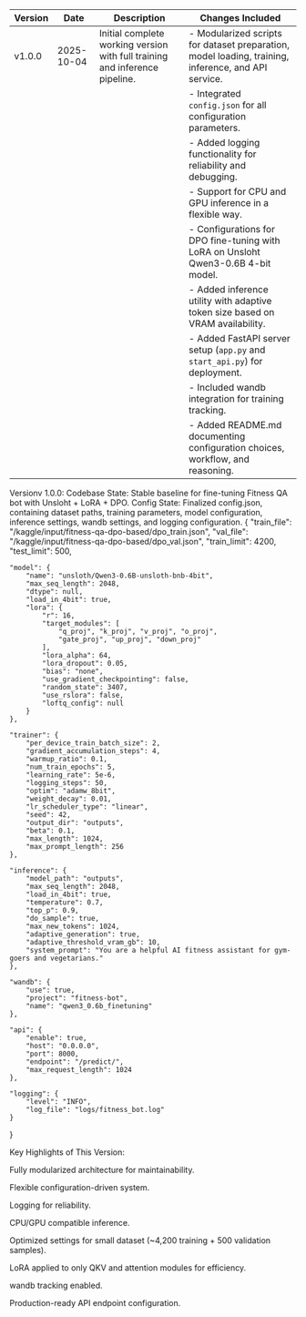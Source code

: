 | Version | Date       | Description                                                                 | Changes Included                                                                                    |
| ------- | ---------- | --------------------------------------------------------------------------- | --------------------------------------------------------------------------------------------------- |
| v1.0.0  | 2025-10-04 | Initial complete working version with full training and inference pipeline. | - Modularized scripts for dataset preparation, model loading, training, inference, and API service. |
|         |            |                                                                             | - Integrated `config.json` for all configuration parameters.                                        |
|         |            |                                                                             | - Added logging functionality for reliability and debugging.                                        |
|         |            |                                                                             | - Support for CPU and GPU inference in a flexible way.                                              |
|         |            |                                                                             | - Configurations for DPO fine-tuning with LoRA on Unsloht Qwen3-0.6B 4-bit model.                   |
|         |            |                                                                             | - Added inference utility with adaptive token size based on VRAM availability.                      |
|         |            |                                                                             | - Added FastAPI server setup (`app.py` and `start_api.py`) for deployment.                          |
|         |            |                                                                             | - Included wandb integration for training tracking.                                                 |
|         |            |                                                                             | - Added README.md documenting configuration choices, workflow, and reasoning.                       |

Versionv 1.0.0:
Codebase State: Stable baseline for fine-tuning Fitness QA bot with Unsloht + LoRA + DPO.
Config State: Finalized config.json, containing dataset paths, training parameters, model configuration, inference settings, wandb settings, and logging configuration.
{
    "train_file": "/kaggle/input/fitness-qa-dpo-based/dpo_train.json",
    "val_file": "/kaggle/input/fitness-qa-dpo-based/dpo_val.json",
    "train_limit": 4200,
    "test_limit": 500,

    "model": {
        "name": "unsloth/Qwen3-0.6B-unsloth-bnb-4bit",
        "max_seq_length": 2048,
        "dtype": null,
        "load_in_4bit": true,
        "lora": {
            "r": 16,
            "target_modules": [
                "q_proj", "k_proj", "v_proj", "o_proj",
                "gate_proj", "up_proj", "down_proj"
            ],
            "lora_alpha": 64,
            "lora_dropout": 0.05,
            "bias": "none",
            "use_gradient_checkpointing": false,
            "random_state": 3407,
            "use_rslora": false,
            "loftq_config": null
        }
    },

    "trainer": {
        "per_device_train_batch_size": 2,
        "gradient_accumulation_steps": 4,
        "warmup_ratio": 0.1,
        "num_train_epochs": 5,
        "learning_rate": 5e-6,
        "logging_steps": 50,
        "optim": "adamw_8bit",
        "weight_decay": 0.01,
        "lr_scheduler_type": "linear",
        "seed": 42,
        "output_dir": "outputs",
        "beta": 0.1,
        "max_length": 1024,
        "max_prompt_length": 256
    },

    "inference": {
        "model_path": "outputs",  
        "max_seq_length": 2048,
        "load_in_4bit": true,
        "temperature": 0.7,
        "top_p": 0.9,
        "do_sample": true,
        "max_new_tokens": 1024,
        "adaptive_generation": true,
        "adaptive_threshold_vram_gb": 10,
        "system_prompt": "You are a helpful AI fitness assistant for gym-goers and vegetarians."
    },

    "wandb": {
        "use": true,
        "project": "fitness-bot",
        "name": "qwen3_0.6b_finetuning"
    },

    "api": {
        "enable": true,
        "host": "0.0.0.0",
        "port": 8000,
        "endpoint": "/predict/",
        "max_request_length": 1024
    },

    "logging": {
        "level": "INFO",
        "log_file": "logs/fitness_bot.log"
    }
}

Key Highlights of This Version:

Fully modularized architecture for maintainability.

Flexible configuration-driven system.

Logging for reliability.

CPU/GPU compatible inference.

Optimized settings for small dataset (~4,200 training + 500 validation samples).

LoRA applied to only QKV and attention modules for efficiency.

wandb tracking enabled.

Production-ready API endpoint configuration.
